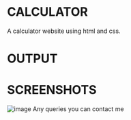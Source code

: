 # CALCULATOR
A calculator website using html and css.</br>
# OUTPUT
# SCREENSHOTS
![image](https://user-images.githubusercontent.com/104454045/187046058-ba5d1ac8-178c-4d04-aa43-671e465e9359.png)
Any queries you can contact me

